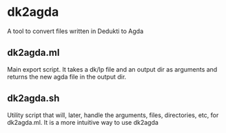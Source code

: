 # dk2agda
A tool to convert files written in Dedukti to Agda

## dk2agda.ml

Main export script. It takes a dk/lp file and an output dir as arguments and returns the new agda file in the output dir.

## dk2agda.sh 

Utility script that will, later, handle the arguments, files, directories, etc, for dk2agda.ml.
It is a more intuitive way to use dk2agda
